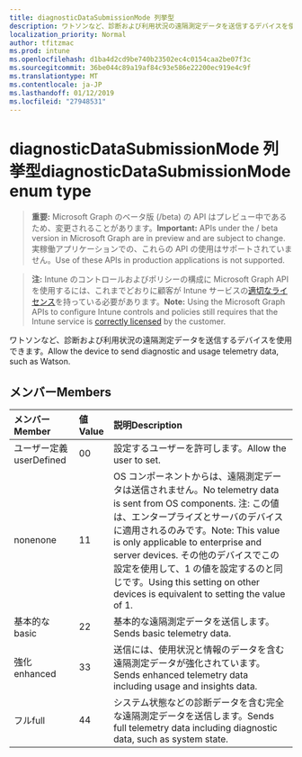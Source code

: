 ```yaml
---
title: diagnosticDataSubmissionMode 列挙型
description: ワトソンなど、診断および利用状況の遠隔測定データを送信するデバイスを使用できます。
localization_priority: Normal
author: tfitzmac
ms.prod: intune
ms.openlocfilehash: d1ba4d2cd9be740b23502ec4c0154caa2be07f3c
ms.sourcegitcommit: 36be044c89a19af84c93e586e22200ec919e4c9f
ms.translationtype: MT
ms.contentlocale: ja-JP
ms.lasthandoff: 01/12/2019
ms.locfileid: "27948531"
---
```

# <a name="diagnosticdatasubmissionmode-enum-type"></a><span data-ttu-id="a84a1-103">diagnosticDataSubmissionMode 列挙型</span><span class="sxs-lookup"><span data-stu-id="a84a1-103">diagnosticDataSubmissionMode enum type</span></span>

> <span data-ttu-id="a84a1-104">**重要:** Microsoft Graph のベータ版 (/beta) の API はプレビュー中であるため、変更されることがあります。</span><span class="sxs-lookup"><span data-stu-id="a84a1-104">**Important:** APIs under the / beta version in Microsoft Graph are in preview and are subject to change.</span></span> <span data-ttu-id="a84a1-105">実稼働アプリケーションでの、これらの API の使用はサポートされていません。</span><span class="sxs-lookup"><span data-stu-id="a84a1-105">Use of these APIs in production applications is not supported.</span></span>

> <span data-ttu-id="a84a1-106">**注:** Intune のコントロールおよびポリシーの構成に Microsoft Graph API を使用するには、これまでどおりに顧客が Intune サービスの[適切なライセンス](https://go.microsoft.com/fwlink/?linkid=839381)を持っている必要があります。</span><span class="sxs-lookup"><span data-stu-id="a84a1-106">**Note:** Using the Microsoft Graph APIs to configure Intune controls and policies still requires that the Intune service is [correctly licensed](https://go.microsoft.com/fwlink/?linkid=839381) by the customer.</span></span>

<span data-ttu-id="a84a1-107">ワトソンなど、診断および利用状況の遠隔測定データを送信するデバイスを使用できます。</span><span class="sxs-lookup"><span data-stu-id="a84a1-107">Allow the device to send diagnostic and usage telemetry data, such as Watson.</span></span>
## <a name="members"></a><span data-ttu-id="a84a1-108">メンバー</span><span class="sxs-lookup"><span data-stu-id="a84a1-108">Members</span></span>
|<span data-ttu-id="a84a1-109">メンバー</span><span class="sxs-lookup"><span data-stu-id="a84a1-109">Member</span></span>|<span data-ttu-id="a84a1-110">値</span><span class="sxs-lookup"><span data-stu-id="a84a1-110">Value</span></span>|<span data-ttu-id="a84a1-111">説明</span><span class="sxs-lookup"><span data-stu-id="a84a1-111">Description</span></span>|
|:---|:---|:---|
|<span data-ttu-id="a84a1-112">ユーザー定義</span><span class="sxs-lookup"><span data-stu-id="a84a1-112">userDefined</span></span>|<span data-ttu-id="a84a1-113">0</span><span class="sxs-lookup"><span data-stu-id="a84a1-113">0</span></span>|<span data-ttu-id="a84a1-114">設定するユーザーを許可します。</span><span class="sxs-lookup"><span data-stu-id="a84a1-114">Allow the user to set.</span></span>|
|<span data-ttu-id="a84a1-115">none</span><span class="sxs-lookup"><span data-stu-id="a84a1-115">none</span></span>|<span data-ttu-id="a84a1-116">1</span><span class="sxs-lookup"><span data-stu-id="a84a1-116">1</span></span>|<span data-ttu-id="a84a1-117">OS コンポーネントからは、遠隔測定データは送信されません。</span><span class="sxs-lookup"><span data-stu-id="a84a1-117">No telemetry data is sent from OS components.</span></span> <span data-ttu-id="a84a1-118">注: この値は、エンタープライズとサーバのデバイスに適用されるのみです。</span><span class="sxs-lookup"><span data-stu-id="a84a1-118">Note: This value is only applicable to enterprise and server devices.</span></span> <span data-ttu-id="a84a1-119">その他のデバイスでこの設定を使用して、1 の値を設定するのと同じです。</span><span class="sxs-lookup"><span data-stu-id="a84a1-119">Using this setting on other devices is equivalent to setting the value of 1.</span></span>|
|<span data-ttu-id="a84a1-120">基本的な</span><span class="sxs-lookup"><span data-stu-id="a84a1-120">basic</span></span>|<span data-ttu-id="a84a1-121">2</span><span class="sxs-lookup"><span data-stu-id="a84a1-121">2</span></span>|<span data-ttu-id="a84a1-122">基本的な遠隔測定データを送信します。</span><span class="sxs-lookup"><span data-stu-id="a84a1-122">Sends basic telemetry data.</span></span>|
|<span data-ttu-id="a84a1-123">強化</span><span class="sxs-lookup"><span data-stu-id="a84a1-123">enhanced</span></span>|<span data-ttu-id="a84a1-124">3</span><span class="sxs-lookup"><span data-stu-id="a84a1-124">3</span></span>|<span data-ttu-id="a84a1-125">送信には、使用状況と情報のデータを含む遠隔測定データが強化されています。</span><span class="sxs-lookup"><span data-stu-id="a84a1-125">Sends enhanced telemetry data including usage and insights data.</span></span>|
|<span data-ttu-id="a84a1-126">フル</span><span class="sxs-lookup"><span data-stu-id="a84a1-126">full</span></span>|<span data-ttu-id="a84a1-127">4</span><span class="sxs-lookup"><span data-stu-id="a84a1-127">4</span></span>|<span data-ttu-id="a84a1-128">システム状態などの診断データを含む完全な遠隔測定データを送信します。</span><span class="sxs-lookup"><span data-stu-id="a84a1-128">Sends full telemetry data including diagnostic data, such as system state.</span></span>|





